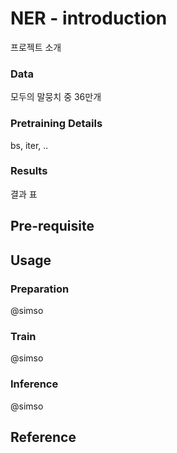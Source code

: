 # NER - introduction
  프로젝트 소개

### Data
모두의 말뭉치 중 36만개
### Pretraining Details
bs, iter, ..
### Results
결과 표

## Pre-requisite

## Usage
### Preparation
@simso
### Train
@simso
### Inference
@simso

## Reference
